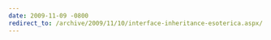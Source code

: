 ```yaml
---
date: 2009-11-09 -0800
redirect_to: /archive/2009/11/10/interface-inheritance-esoterica.aspx/
---
```

